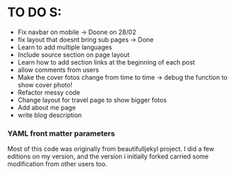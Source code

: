 # TO DO S:

- Fix navbar on mobile -> Doone on 28/02
- fix layout that doesnt bring sub pages -> Done
- Learn to add multiple languages
- Include source section on page layout
- Learn how to add section links at the beginning of each post
- allow comments from users
- Make the cover fotos change from time to time -> debug the function to show cover photo!
- Refactor messy code
- Change layout for travel page to show bigger fotos
- Add about me page
- write blog description

### YAML front matter parameters


Most of this code was originally from beautifulljekyl project. I did a few editions on my version, and the version i initially forked carried some modification from other users too.
